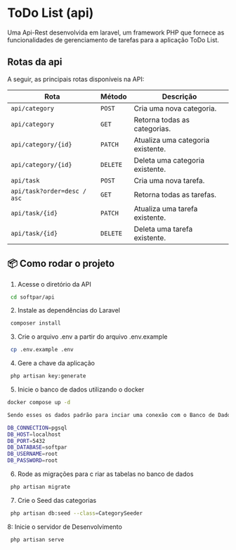 # ToDo List (api)

Uma Api-Rest desenvolvida em laravel, um framework PHP que fornece as funcionalidades de gerenciamento de tarefas para a aplicação ToDo List.

## Rotas da api

A seguir, as principais rotas disponíveis na API:

| **Rota**                    | **Método** | **Descrição**                     |
| --------------------------- | ---------- | --------------------------------- |
| `api/category`              | `POST`     | Cria uma nova categoria.          |
| `api/category`              | `GET`      | Retorna todas as categorias.      |
| `api/category/{id}`         | `PATCH`    | Atualiza uma categoria existente. |
| `api/category/{id}`         | `DELETE`   | Deleta uma categoria existente.   |
| `api/task`                  | `POST`     | Cria uma nova tarefa.             |
| `api/task?order=desc / asc` | `GET`      | Retorna todas as tarefas.         |
| `api/task/{id}`             | `PATCH`    | Atualiza uma tarefa existente.    |
| `api/task/{id}`             | `DELETE`   | Deleta uma tarefa existente.      |

## 📦 Como rodar o projeto

1. Acesse o diretório da API

```bash
 cd softpar/api
```

2. Instale as dependências do Laravel

```bash
 composer install
```

3. Crie o arquivo .env a partir do arquivo .env.example

```bash
 cp .env.example .env
```

4. Gere a chave da aplicação

```bash
 php artisan key:generate
```

5. Inicie o banco de dados utilizando o docker

```bash
docker compose up -d

Sendo esses os dados padrão para inciar uma conexão com o Banco de Dados

DB_CONNECTION=pgsql
DB_HOST=localhost
DB_PORT=5432
DB_DATABASE=softpar
DB_USERNAME=root
DB_PASSWORD=root
```

6. Rode as migrações para c riar as tabelas no banco de dados

```bash
 php artisan migrate
```

7. Crie o Seed das categorias

```bash
 php artisan db:seed --class=CategorySeeder
```

8: Inicie o servidor de Desenvolvimento

```bash
 php artisan serve
```

